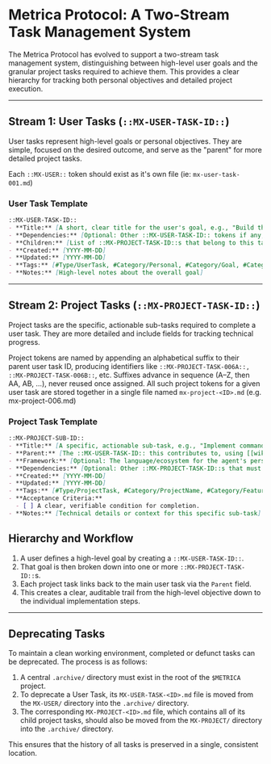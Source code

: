 # Metrica Protocol: A Two-Stream Task Management System

The Metrica Protocol has evolved to support a two-stream task management system, distinguishing between high-level user goals and the granular project tasks required to achieve them. This provides a clear hierarchy for tracking both personal objectives and detailed project execution.

---

## Stream 1: User Tasks (`::MX-USER-TASK-ID::`)

User tasks represent high-level goals or personal objectives. They are simple, focused on the desired outcome, and serve as the "parent" for more detailed project tasks.

Each `::MX-USER::` token should exist as it's own file (ie: `mx-user-task-001.md`)

### User Task Template

```markdown
::MX-USER-TASK-ID::  
- **Title:** [A short, clear title for the user's goal, e.g., "Build the TUI application"]
- **Dependencies:** [Optional: Other ::MX-USER-TASK-ID:: tokens if any, using [[wikilink]] syntax]  
- **Children:** [List of ::MX-PROJECT-TASK-ID::s that belong to this task, using [[wikilink]] syntax]
- **Created:** [YYYY-MM-DD]  
- **Updated:** [YYYY-MM-DD]
- **Tags:** [#Type/UserTask, #Category/Personal, #Category/Goal, #Category/Learning, #metrica/status/, #metrica/priority/, #tags]  
- **Notes:** [High-level notes about the overall goal]
```

---

## Stream 2: Project Tasks (`::MX-PROJECT-TASK-ID::`)

Project tasks are the specific, actionable sub-tasks required to complete a user task. They are more detailed and include fields for tracking technical progress.

Project tokens are named by appending an alphabetical suffix to their parent user task ID, producing identifiers like `::MX-PROJECT-TASK-006A::,` `::MX-PROJECT-TASK-006B::`, etc. Suffixes advance in sequence (A–Z, then AA, AB, …), never reused once assigned. All such project tokens for a given user task are stored together in a single file named `mx-project-<ID>.md` (e.g. mx-project-006.md)

### Project Task Template

```markdown
::MX-PROJECT-SUB-ID::  
- **Title:** [A specific, actionable sub-task, e.g., "Implement command parser"]  
- **Parent:** [The ::MX-USER-TASK-ID:: this contributes to, using [[wikilink]] syntax, e.g., [[metrica.md#::MX-USER-TASK-2025071801::]]]
- **Framework:** [Optional: The language/ecosystem for the agent's persona, e.g., Python, Node.js, Rust]
- **Dependencies:** [Optional: Other ::MX-PROJECT-TASK-ID::s that must be completed first, using [[wikilink]] syntax]
- **Created:** [YYYY-MM-DD]
- **Updated:** [YYYY-MM-DD]
- **Tags:** [#Type/ProjectTask, #Category/ProjectName, #Category/Feature, #Category/Bug, #Category/Refactor, #ComponentName, #metrica/status/, #metrica/priority/, #tags]  
- **Acceptance Criteria:**
  - [ ] A clear, verifiable condition for completion.
- **Notes:** [Technical details or context for this specific sub-task]
```

## Hierarchy and Workflow

1.  A user defines a high-level goal by creating a `::MX-USER-TASK-ID::`.
2.  That goal is then broken down into one or more `::MX-PROJECT-TASK-ID::`s.
3.  Each project task links back to the main user task via the `Parent` field.
4.  This creates a clear, auditable trail from the high-level objective down to the individual implementation steps.

---

## Deprecating Tasks

To maintain a clean working environment, completed or defunct tasks can be deprecated. The process is as follows:

1.  A central `.archive/` directory must exist in the root of the `$METRICA` project.
2.  To deprecate a User Task, its `MX-USER-TASK-<ID>.md` file is moved from the `MX-USER/` directory into the `.archive/` directory.
3.  The corresponding `MX-PROJECT-<ID>.md` file, which contains all of its child project tasks, should also be moved from the `MX-PROJECT/` directory into the `.archive/` directory.

This ensures that the history of all tasks is preserved in a single, consistent location.